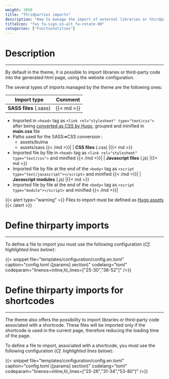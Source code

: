 ```yaml
---
weight: 3050
title: "Thridparties imports"
description: "How to manage the import of external libraries or thirdparties code?"
titleIcon: "fas fa-sign-in-alt fa-rotate-90"
categories: ["Functionalities"]
---
```


# Description
---

By default in the theme, it is possible to import libraries or third-party code into the generated html page, using the website configuration.

The several types of imports managed by the theme are the following ones:

| Import type | Comment |
| ----------- | ------- |
| **SASS files** (.sass) |{{< md >}}
* Imported in `<head>` tag as `<link rel="stylesheet" type="text/css">` after being [converted as CSS by Hugo](https://gohugo.io/hugo-pipes/scss-sass/), grouped and minified in **main.css** file
* Paths used for the SASS➔CSS conversion :
    * assets/bulma
    * assets/sass
{{< /md >}}|
| **CSS files** (.css) |{{< md >}}
* Imported file by file in `<head>` tag as `<link rel="stylesheet" type="text/css">` and minified
{{< /md >}}|
| **Javascript files** (.js) |{{< md >}}
* Imported file by file at the end of the `<body>` tag as `<script type="text/javascript"></script>` and minified
{{< /md >}}|
| **Javascript modules** (.js) |{{< md >}}
* Imported file by file at the end of the `<body>` tag as `<script type="module"></script>` and minified
{{< /md >}}|

{{< alert type="warning" >}}
Files to import must be defined as [Hugo assets](https://gohugo.io/hugo-pipes/introduction/#asset-directory)
{{< /alert >}}

# Define thirparty imports
---

To define a file to import you must use the following configuration (*Cf. highlighted lines below*):

{{< snippet
    file="templates/configuration/config.en.toml"
    caption="config.toml ([params] section)"
    codelang="toml"
    codeparam="linenos=inline,hl_lines=[\"25-30\",\"36-52\"]"
/>}}

# Define thirparty imports for shortcodes
---

The theme also offers the possibility to import libraries or third-party code associated with a shortcode. These files will be imported only if the shortcode is used in the current page, therefore reducing the loading time of the page.

To define a file to import, associated with a shortcode, you must use the following configuration (*Cf. highlighted lines below*):

{{< snippet
    file="templates/configuration/config.en.toml"
    caption="config.toml ([params] section)"
    codelang="toml"
    codeparam="linenos=inline,hl_lines=[\"25-26\",\"31-34\",\"53-80\"]"
/>}}
